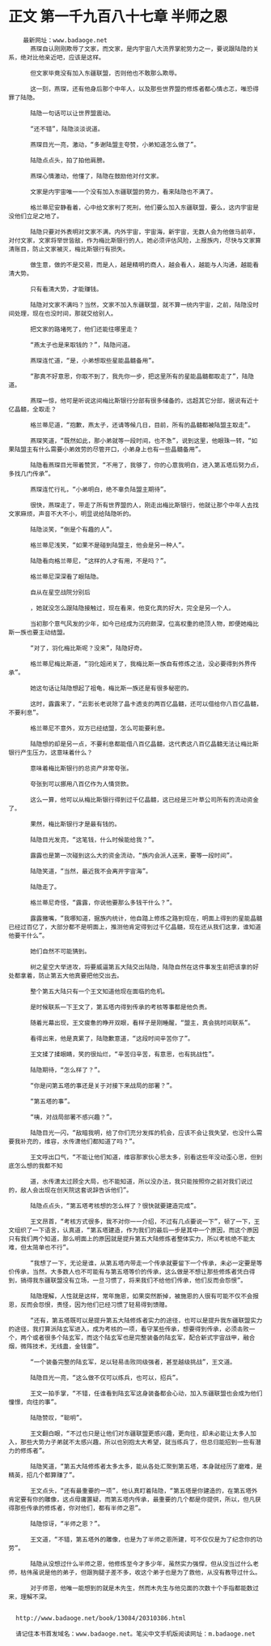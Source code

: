 # 正文 第一千九百八十七章 半师之恩
        最新网址：www.badaoge.net
          燕琛自认刚刚欺辱了文家，而文家，是内宇宙八大流界掌舵势力之一，要说跟陆隐的关系，绝对比他亲近吧，应该是这样。
      
          但文家毕竟没有加入东疆联盟，否则他也不敢那么欺辱。
      
          这一刻，燕琛，还有他身后那个中年人，以及那些世界盟的修炼者都心情忐忑，唯恐得罪了陆隐。
      
          陆隐一句话可以让世界盟震动。
      
          “还不错”，陆隐淡淡说道。
      
          燕琛目光一亮，激动，“多谢陆盟主夸赞，小弟知道怎么做了”。
      
          陆隐点点头，拍了拍他肩膀。
      
          燕琛心情激动，他懂了，陆隐在鼓励他对付文家。
      
          文家是内宇宙唯一一个没有加入东疆联盟的势力，看来陆隐也不满了。
      
          格兰蒂尼安静看着，心中给文家判了死刑，他们要么加入东疆联盟，要么，这内宇宙是没他们立足之地了。
      
          陆隐只要对外表明对文家不满，内外宇宙，宇宙海，新宇宙，无数人会为他做马前卒，对付文家，文家将举世皆敌，作为梅比斯银行的人，她必须评估风险，上报族内，尽快与文家算清账目，防止文家被灭，梅比斯银行有损失。
      
          做生意，做的不是交易，而是人，越是精明的商人，越会看人，越能与人沟通，越能看清大势。
      
          只有看清大势，才能赚钱。
      
          陆隐对文家不满吗？当然，文家不加入东疆联盟，就不算一统内宇宙，之前，陆隐没时间处理，现在也没时间，那就交给别人。
      
          把文家的路堵死了，他们还能往哪里走？
      
          “燕太子也是来取钱的？”，陆隐问道。
      
          燕琛连忙道，“是，小弟想取些星能晶髓备用”。
      
          “那真不好意思，你取不到了，我先你一步，把这里所有的星能晶髓都取走了”，陆隐道。
      
          燕琛一惊，他可是听说这间梅比斯银行分部有很多储备的，远超其它分部，据说有近十亿晶髓，全取走？
      
          格兰蒂尼道，“抱歉，燕太子，还请等候几日，目前，所有的晶髓都被陆盟主取走”。
      
          燕琛笑道，“既然如此，那小弟就等一段时间，也不急”，说到这里，他眼珠一转，“如果陆盟主有什么需要小弟效劳的尽管开口，小弟身上也有一些晶髓备用”。
      
          陆隐看燕琛目光带着赞赏，“不用了，我够了，你的心意我明白，进入第五塔后努力点，多找几门传承”。
      
          燕琛连忙行礼，“小弟明白，绝不辜负陆盟主期待”。
      
          很快，燕琛走了，带走了所有世界盟的人，刚走出梅比斯银行，他就让那个中年人去找文家麻烦，声音不大不小，明显说给陆隐听的。
      
          陆隐淡笑，“倒是个有趣的人”。
      
          格兰蒂尼浅笑，“如果不是碰到陆盟主，他会是另一种人”。
      
          陆隐看向格兰蒂尼，“这样的人才有用，不是吗？”。
      
          格兰蒂尼深深看了眼陆隐。
      
          自从在星空战院分别后
      
          ，她就没怎么跟陆隐接触过，现在看来，他变化真的好大，完全是另一个人。
      
          当初那个意气风发的少年，如今已经成为沉府颇深，位高权重的绝顶人物，即便她梅比斯一族也要主动结盟。
      
          “对了，羽化梅比斯呢？没来”，陆隐好奇。
      
          格兰蒂尼梅比斯道，“羽化姐闭关了，我梅比斯一族自有修炼之法，没必要得到外界传承”。
      
          她这句话让陆隐想起了祖龟，梅比斯一族还是有很多秘密的。
      
          这时，露露来了，“云影长老说除了晶卡透支的两百亿晶髓，还可以借给你八百亿晶髓，不要利息”。
      
          格兰蒂尼不意外，双方已经结盟，怎么可能要利息。
      
          陆隐想的却是另一点，不要利息都能借八百亿晶髓，这代表这八百亿晶髓无法让梅比斯银行产生压力，这意味着什么？
      
          意味着梅比斯银行的总资产非常夸张。
      
          夸张到可以挪用八百亿作为人情贷款。
      
          这么一算，他可以从梅比斯银行得到过千亿晶髓，这已经是三叶草公司所有的流动资金了。
      
          果然，梅比斯银行才是最有钱的。
      
          陆隐目光发亮，“这笔钱，什么时候能给我？”。
      
          露露也是第一次碰到这么大的资金流动，“族内会派人送来，要等一段时间”。
      
          陆隐笑道，“当然，最近我不会离开宇宙海”。
      
          陆隐走了。
      
          格兰蒂尼奇怪，“露露，你说他要那么多钱干什么？”。
      
          露露撇嘴，“我哪知道，据族内统计，他自踏上修炼之路到现在，明面上得到的星能晶髓已经过百亿了，大部分都不是明面上，推测他肯定得到过千亿晶髓，现在还从我们这拿，谁知道他要干什么”。
      
          她们自然不可能猜到。
      
          树之星空大举进攻，将要威逼第五大陆交出陆隐，陆隐自然在这件事发生前把该拿的好处都拿着，防止第五大他真要把他交出去。
      
          整个第五大陆只有一个王文知道他现在面临的危机。
      
          是时候联系一下王文了，第五塔内得到传承的考核等事都是他负责。
      
          随着光幕出现，王文疲惫的睁开双眼，看样子是刚睡醒，“盟主，真会挑时间联系”。
      
          看得出来，他是真累了，陆隐歉意道，“这段时间辛苦你了”。
      
          王文揉了揉眼睛，笑的很灿烂，“辛苦归辛苦，有意思，也有挑战性”。
      
          陆隐期待，“怎么样了？”。
      
          “你是问第五塔的事还是关于对接下来战局的部署？”。
      
          “第五塔的事”。
      
          “咦，对战局部署不感兴趣？”。
      
          陆隐目光一闪，“敌暗我明，给了你们充分发挥的机会，应该不会让我失望，也没什么需要我补充的，维容，水传潇他们都知道了吗？”。
      
          王文呼出口气，“不能让他们知道，维容那家伙心思太多，别看这些年没动歪心思，但到底怎么想的我都不知
      
          道，水传潇太过顾全大局，也不能知道，所以没办法，我只能按照你之前对我们说过的，敌人会出现在创天院这套说辞告诉他们”。
      
          陆隐点点头，“第五塔考核想的怎么样了？很快就要建造完成”。
      
          王文昂首，“考核方式很多，我不对你一一介绍，不过有几点要说一下”，顿了一下，王文组织了一下语言，认真道，“第五塔建造，作为我们的最后一步是其中一个原因，而这个原因只有我们两个知道，那么明面上的原因就是提升第五大陆修炼者整体实力，所以考核绝不能太难，但太简单也不行”。
      
          “我想了一下，无论是谁，从第五塔内带走一个传承就要留下一个传承，未必一定要是等价传承，当然，大多数人也不可能有与第五塔等价的传承，这么做是不想让那些修炼者凭白得到，搞得我东疆联盟没有立场，一旦习惯了，将来我们不给他们传承，他们反而会怨恨”。
      
          陆隐理解，人性就是这样，常年施恩，如果突然断掉，被施恩的人很有可能不仅不会报恩，反而会怨恨，责怪，因为他们已经习惯了轻易得到馈赠。
      
          “还有，第五塔既可以是提升第五大陆修炼者实力的途径，也可以是提升我东疆联盟实力的途径，我打算派陆玄军进入，成为考核的一项，看守某些传承，想要得到传承，必须击败一个，两个或者很多个陆玄军，而这个陆玄军也是完整装备的陆玄军，配合新式宇宙战甲，融合烟，微阵技术，无线蛊，金钱雷”。
      
          “一个装备完整的陆玄军，足以轻易击败同级强者，甚至越级挑战”，王文道。
      
          陆隐目光一亮，“这么做不仅可以练兵，也可以，招兵”。
      
          王文一拍手掌，“不错，任谁看到陆玄军这身装备都会心动，加入东疆联盟也会成为他们憧憬，向往的事”。
      
          陆隐赞叹，“聪明”。
      
          王文翻白眼，“不过也只是让他们对东疆联盟更感兴趣，更向往，却未必能让太多人加入，那些大势力子弟就不太感兴趣，所以也别抱太大希望，就当练兵了，但总归能招到一些有潜力的修炼者”。
      
          陆隐笑道，“第五大陆修炼者太多太多，能从各处汇聚到第五塔，本身就经历了磨难，是精英，招几个都算赚了”。
      
          王文点头，“还有最重要的一项”，他认真盯着陆隐，“第五塔是你建造的，在第五塔外肯定要有你的雕像，这点毋庸置疑，而第五塔内传承，最重要的几个都是你提供，所以，但凡获得那些传承的修炼者，你对他们，都有半师之恩”。
      
          陆隐惊讶，“半师之恩？”。
      
          王文道，“不错，第五塔外的雕像，也是为了半师之恩所建，可不仅仅是为了纪念你的功劳”。
      
          陆隐从没想过什么半师之恩，他修炼至今才多少年，虽然实力强悍，但从没当过什么老师，枯伟虽说是他的弟子，但跟狗腿子差不多，收这个弟子也是为了救他，从没有教导过什么。
      
          对于师恩，他唯一能想到的就是木先生，然而木先生与他见面的次数十个手指都能数过来，理解不深。
      
      
      http://www.badaoge.net/book/13084/20310386.html
      
      请记住本书首发域名：www.badaoge.net。笔尖中文手机版阅读网址：m.badaoge.net